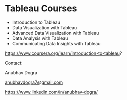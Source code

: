# Tableau Courses

- Introduction to Tableau
- Data Visualization with Tableau
- Advanced Data Visualization with Tableau
- Data Analysis with Tableau
- Communicating Data Insights with Tableau

https://www.coursera.org/learn/introduction-to-tableau?

Contact:

Anubhav Dogra

anubhavdogra7@gmail.com

https://www.linkedin.com/in/anubhav-dogra/
